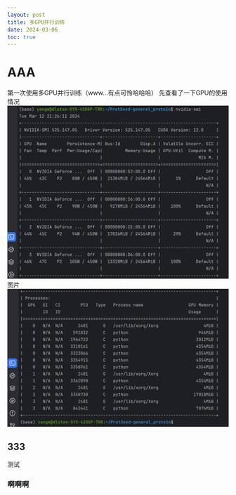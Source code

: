 ```yaml
---
layout: post
title: 多GPU并行训练
date: 2024-03-06
toc: true
---
```


# AAA

第一次使用多GPU并行训练（www...有点可怜哈哈哈）
先查看了一下GPU的使用情况
![图片](https://raw.githubusercontent.com/MingYangi/MingYangi.github.io/master/images/multi-gpus/nvidia-smi.png)
图片
![图片2](https://raw.githubusercontent.com/MingYangi/MingYangi.github.io/master/images/multi-gpus/nvidia-smi2.png)



## 333

测试



### 啊啊啊

